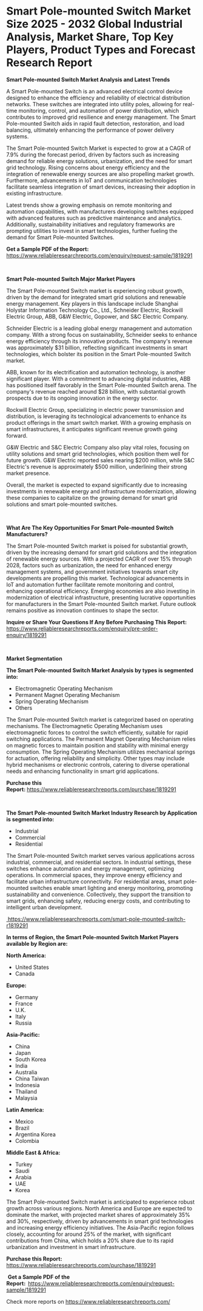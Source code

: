 <p><h1>Smart Pole-mounted Switch Market Size 2025 - 2032 Global Industrial Analysis, Market Share, Top Key Players, Product Types and Forecast Research Report</h1></p><p><strong>Smart Pole-mounted Switch Market Analysis and Latest Trends</strong></p>
<p><p>A Smart Pole-mounted Switch is an advanced electrical control device designed to enhance the efficiency and reliability of electrical distribution networks. These switches are integrated into utility poles, allowing for real-time monitoring, control, and automation of power distribution, which contributes to improved grid resilience and energy management. The Smart Pole-mounted Switch aids in rapid fault detection, restoration, and load balancing, ultimately enhancing the performance of power delivery systems.</p><p>The Smart Pole-mounted Switch Market is expected to grow at a CAGR of 7.9% during the forecast period, driven by factors such as increasing demand for reliable energy solutions, urbanization, and the need for smart grid technology. Rising concerns about energy efficiency and the integration of renewable energy sources are also propelling market growth. Furthermore, advancements in IoT and communication technologies facilitate seamless integration of smart devices, increasing their adoption in existing infrastructure.</p><p>Latest trends show a growing emphasis on remote monitoring and automation capabilities, with manufacturers developing switches equipped with advanced features such as predictive maintenance and analytics. Additionally, sustainability initiatives and regulatory frameworks are prompting utilities to invest in smart technologies, further fueling the demand for Smart Pole-mounted Switches.</p></p>
<p><strong>Get a Sample PDF of the Report:&nbsp;</strong> <a href="https://www.reliableresearchreports.com/enquiry/request-sample/1819291?utm_campaign=2187&utm_medium=2&utm_source=Github&utm_content=ia&utm_term=14022025&utm_id=smart-pole-mounted-switch">https://www.reliableresearchreports.com/enquiry/request-sample/1819291</a></p>
<p>&nbsp;</p>
<p><strong>Smart Pole-mounted Switch Major Market Players</strong></p>
<p><p>The Smart Pole-mounted Switch market is experiencing robust growth, driven by the demand for integrated smart grid solutions and renewable energy management. Key players in this landscape include Shanghai Holystar Information Technology Co., Ltd., Schneider Electric, Rockwill Electric Group, ABB, G&W Electric, Gopower, and S&C Electric Company.</p><p>Schneider Electric is a leading global energy management and automation company. With a strong focus on sustainability, Schneider seeks to enhance energy efficiency through its innovative products. The company's revenue was approximately $31 billion, reflecting significant investments in smart technologies, which bolster its position in the Smart Pole-mounted Switch market.</p><p>ABB, known for its electrification and automation technology, is another significant player. With a commitment to advancing digital industries, ABB has positioned itself favorably in the Smart Pole-mounted Switch arena. The company's revenue reached around $28 billion, with substantial growth prospects due to its ongoing innovation in the energy sector.</p><p>Rockwill Electric Group, specializing in electric power transmission and distribution, is leveraging its technological advancements to enhance its product offerings in the smart switch market. With a growing emphasis on smart infrastructures, it anticipates significant revenue growth going forward.</p><p>G&W Electric and S&C Electric Company also play vital roles, focusing on utility solutions and smart grid technologies, which position them well for future growth. G&W Electric reported sales nearing $200 million, while S&C Electric's revenue is approximately $500 million, underlining their strong market presence.</p><p>Overall, the market is expected to expand significantly due to increasing investments in renewable energy and infrastructure modernization, allowing these companies to capitalize on the growing demand for smart grid solutions and smart pole-mounted switches.</p></p>
<p>&nbsp;</p>
<p><strong>What Are The Key Opportunities For Smart Pole-mounted Switch Manufacturers?</strong></p>
<p><p>The Smart Pole-mounted Switch market is poised for substantial growth, driven by the increasing demand for smart grid solutions and the integration of renewable energy sources. With a projected CAGR of over 15% through 2028, factors such as urbanization, the need for enhanced energy management systems, and government initiatives towards smart city developments are propelling this market. Technological advancements in IoT and automation further facilitate remote monitoring and control, enhancing operational efficiency. Emerging economies are also investing in modernization of electrical infrastructure, presenting lucrative opportunities for manufacturers in the Smart Pole-mounted Switch market. Future outlook remains positive as innovation continues to shape the sector.</p></p>
<p><strong>Inquire or Share Your Questions If Any Before Purchasing This Report:</strong> <a href="https://www.reliableresearchreports.com/enquiry/pre-order-enquiry/1819291?utm_campaign=2187&utm_medium=2&utm_source=Github&utm_content=ia&utm_term=14022025&utm_id=smart-pole-mounted-switch">https://www.reliableresearchreports.com/enquiry/pre-order-enquiry/1819291</a></p>
<p>&nbsp;</p>
<p><strong>Market Segmentation</strong></p>
<p><strong>The Smart Pole-mounted Switch Market Analysis by types is segmented into:</strong></p>
<p><ul><li>Electromagnetic Operating Mechanism</li><li>Permanent Magnet Operating Mechanism</li><li>Spring Operating Mechanism</li><li>Others</li></ul></p>
<p><p>The Smart Pole-mounted Switch market is categorized based on operating mechanisms. The Electromagnetic Operating Mechanism uses electromagnetic forces to control the switch efficiently, suitable for rapid switching applications. The Permanent Magnet Operating Mechanism relies on magnetic forces to maintain position and stability with minimal energy consumption. The Spring Operating Mechanism utilizes mechanical springs for actuation, offering reliability and simplicity. Other types may include hybrid mechanisms or electronic controls, catering to diverse operational needs and enhancing functionality in smart grid applications.</p></p>
<p><strong>Purchase this Report:&nbsp;</strong><a href="https://www.reliableresearchreports.com/purchase/1819291?utm_campaign=2187&utm_medium=2&utm_source=Github&utm_content=ia&utm_term=14022025&utm_id=smart-pole-mounted-switch">https://www.reliableresearchreports.com/purchase/1819291</a></p>
<p>&nbsp;</p>
<p><strong>The Smart Pole-mounted Switch Market Industry Research by Application is segmented into:</strong></p>
<p><ul><li>Industrial</li><li>Commercial</li><li>Residential</li></ul></p>
<p><p>The Smart Pole-mounted Switch market serves various applications across industrial, commercial, and residential sectors. In industrial settings, these switches enhance automation and energy management, optimizing operations. In commercial spaces, they improve energy efficiency and facilitate urban infrastructure connectivity. For residential areas, smart pole-mounted switches enable smart lighting and energy monitoring, promoting sustainability and convenience. Collectively, they support the transition to smart grids, enhancing safety, reducing energy costs, and contributing to intelligent urban development.</p></p>
<p><a href="https://www.reliableresearchreports.com/smart-pole-mounted-switch-r1819291?utm_campaign=2187&utm_medium=2&utm_source=Github&utm_content=ia&utm_term=14022025&utm_id=smart-pole-mounted-switch">&nbsp;https://www.reliableresearchreports.com/smart-pole-mounted-switch-r1819291</a></p>
<p><strong>In terms of Region, the Smart Pole-mounted Switch Market Players available by Region are:</strong></p>
<p>
    <p> <strong> North America: </strong>
        <ul>
            <li>United States</li>
            <li>Canada</li>
        </ul>
        </p> 
    <p> <strong> Europe: </strong>
        <ul>
            <li>Germany</li>
            <li>France</li>
            <li>U.K.</li>
            <li>Italy</li>
            <li>Russia</li>
        </ul>
        </p> 
    <p> <strong> Asia-Pacific: </strong>
        <ul>
            <li>China</li>
            <li>Japan</li>
            <li>South Korea</li>
            <li>India</li>
            <li>Australia</li>
            <li>China Taiwan</li>
            <li>Indonesia</li>
            <li>Thailand</li>
            <li>Malaysia</li>
        </ul>
        </p> 
    <p> <strong> Latin America: </strong>
        <ul>
            <li>Mexico</li>
            <li>Brazil</li>
            <li>Argentina Korea</li>
            <li>Colombia</li>
        </ul>
        </p> 
    <p> <strong> Middle East & Africa: </strong>
        <ul>
            <li>Turkey</li>
            <li>Saudi</li>
            <li>Arabia</li>
            <li>UAE</li>
            <li>Korea</li>
        </ul>
    </p>
    </p>
<p><p>The Smart Pole-mounted Switch market is anticipated to experience robust growth across various regions. North America and Europe are expected to dominate the market, with projected market shares of approximately 35% and 30%, respectively, driven by advancements in smart grid technologies and increasing energy efficiency initiatives. The Asia-Pacific region follows closely, accounting for around 25% of the market, with significant contributions from China, which holds a 20% share due to its rapid urbanization and investment in smart infrastructure.</p></p>
<p><strong>Purchase this Report: </strong><a href="https://www.reliableresearchreports.com/purchase/1819291?utm_campaign=2187&utm_medium=2&utm_source=Github&utm_content=ia&utm_term=14022025&utm_id=smart-pole-mounted-switch">https://www.reliableresearchreports.com/purchase/1819291</a></p>
<p>&nbsp;<strong>Get a Sample PDF of the Report:&nbsp;&nbsp;</strong><a href="https://www.reliableresearchreports.com/enquiry/request-sample/1819291?utm_campaign=2187&utm_medium=2&utm_source=Github&utm_content=ia&utm_term=14022025&utm_id=smart-pole-mounted-switch">https://www.reliableresearchreports.com/enquiry/request-sample/1819291</a></p>
<p><strong></strong></p>
<p>Check more reports on <a href="https://www.reliableresearchreports.com/?utm_campaign=2187&utm_medium=2&utm_source=Github&utm_content=ia&utm_term=14022025&utm_id=smart-pole-mounted-switch">https://www.reliableresearchreports.com/</a></p>